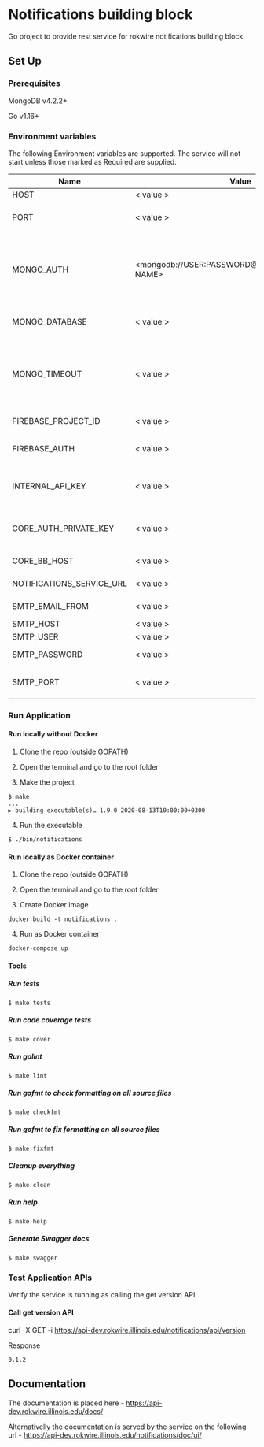 # Notifications building block

Go project to provide rest service for rokwire notifications building block.

## Set Up

### Prerequisites

MongoDB v4.2.2+

Go v1.16+

### Environment variables
The following Environment variables are supported. The service will not start unless those marked as Required are supplied.

Name|Value|Required|Description
---|---|---|---
HOST | < value > | yes | Host name
PORT | < value > | yes | The port number of the listening port
MONGO_AUTH | <mongodb://USER:PASSWORD@HOST:PORT/DATABASE NAME> | yes | MongoDB authentication string. The user must have read/write privileges.
MONGO_DATABASE | < value > | yes | MongoDB database name
MONGO_TIMEOUT | < value > | no | MongoDB timeout in milliseconds. Set default value(500 milliseconds) if omitted
FIREBASE_PROJECT_ID | < value > | yes | Firebase project ID
FIREBASE_AUTH | < value > | yes | Firebase authentication JSON string
INTERNAL_API_KEY | < value > | yes | Internal API key for invocation of other BBs
CORE_AUTH_PRIVATE_KEY | < value > | yes | Private key for comunicating with Core
CORE_BB_HOST | < value > | yes | Core service base url
NOTIFICATIONS_SERVICE_URL | < value > | yes | Notification base URL
SMTP_EMAIL_FROM | < value > | yes | SMTP email from
SMTP_HOST | < value > | yes | SMTP host
SMTP_USER | < value > | yes | SMTP user
SMTP_PASSWORD | < value > | yes | SMTP password
SMTP_PORT | < value > | yes | SMTP port (Example 587)


### Run Application

#### Run locally without Docker

1. Clone the repo (outside GOPATH)

2. Open the terminal and go to the root folder
  
3. Make the project  
```
$ make
...
▶ building executable(s)… 1.9.0 2020-08-13T10:00:00+0300
```

4. Run the executable
```
$ ./bin/notifications
```

#### Run locally as Docker container

1. Clone the repo (outside GOPATH)

2. Open the terminal and go to the root folder
  
3. Create Docker image  
```
docker build -t notifications .
```
4. Run as Docker container
```
docker-compose up
```

#### Tools

##### Run tests
```
$ make tests
```

##### Run code coverage tests
```
$ make cover
```

##### Run golint
```
$ make lint
```

##### Run gofmt to check formatting on all source files
```
$ make checkfmt
```

##### Run gofmt to fix formatting on all source files
```
$ make fixfmt
```

##### Cleanup everything
```
$ make clean
```

##### Run help
```
$ make help
```

##### Generate Swagger docs
```
$ make swagger
```

### Test Application APIs

Verify the service is running as calling the get version API.

#### Call get version API

curl -X GET -i https://api-dev.rokwire.illinois.edu/notifications/api/version

Response
```
0.1.2
```

## Documentation

The documentation is placed here - https://api-dev.rokwire.illinois.edu/docs/

Alternativelly the documentation is served by the service on the following url - https://api-dev.rokwire.illinois.edu/notifications/doc/ui/
